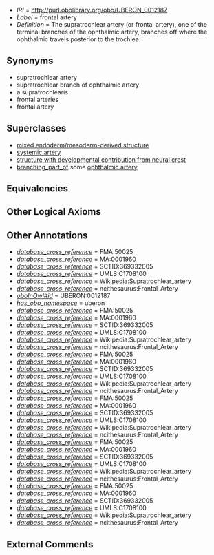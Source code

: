  * *IRI* = http://purl.obolibrary.org/obo/UBERON_0012187
 * *Label* = frontal artery
 * *Definition* = The supratrochlear artery (or frontal artery), one of the terminal branches of the ophthalmic artery, branches off where the ophthalmic travels posterior to the trochlea.

## Synonyms

 * supratrochlear artery
 * supratrochlear branch of ophthalmic artery
 * a supratrochlearis
 * frontal arteries
 * frontal artery

## Superclasses

 * [mixed endoderm/mesoderm-derived structure](../../UBERON/77/UBERON_0000077.md)
 * [systemic artery](../../UBERON/73/UBERON_0004573.md)
 * [structure with developmental contribution from neural crest](../../UBERON/14/UBERON_0010314.md)
 * [branching_part_of](../../RO/80/RO_0002380.md) some [ophthalmic artery](../../UBERON/19/UBERON_0001619.md)

## Equivalencies


## Other Logical Axioms


## Other Annotations

 * *[database_cross_reference](../../ef/oboInOwl#hasDbXref.md)* = FMA:50025
 * *[database_cross_reference](../../ef/oboInOwl#hasDbXref.md)* = MA:0001960
 * *[database_cross_reference](../../ef/oboInOwl#hasDbXref.md)* = SCTID:369332005
 * *[database_cross_reference](../../ef/oboInOwl#hasDbXref.md)* = UMLS:C1708100
 * *[database_cross_reference](../../ef/oboInOwl#hasDbXref.md)* = Wikipedia:Supratrochlear_artery
 * *[database_cross_reference](../../ef/oboInOwl#hasDbXref.md)* = ncithesaurus:Frontal_Artery
 * *[oboInOwl#id](../../id/oboInOwl#id.md)* = UBERON:0012187
 * *[has_obo_namespace](../../ce/oboInOwl#hasOBONamespace.md)* = uberon
 * *[database_cross_reference](../../ef/oboInOwl#hasDbXref.md)* = FMA:50025
 * *[database_cross_reference](../../ef/oboInOwl#hasDbXref.md)* = MA:0001960
 * *[database_cross_reference](../../ef/oboInOwl#hasDbXref.md)* = SCTID:369332005
 * *[database_cross_reference](../../ef/oboInOwl#hasDbXref.md)* = UMLS:C1708100
 * *[database_cross_reference](../../ef/oboInOwl#hasDbXref.md)* = Wikipedia:Supratrochlear_artery
 * *[database_cross_reference](../../ef/oboInOwl#hasDbXref.md)* = ncithesaurus:Frontal_Artery
 * *[database_cross_reference](../../ef/oboInOwl#hasDbXref.md)* = FMA:50025
 * *[database_cross_reference](../../ef/oboInOwl#hasDbXref.md)* = MA:0001960
 * *[database_cross_reference](../../ef/oboInOwl#hasDbXref.md)* = SCTID:369332005
 * *[database_cross_reference](../../ef/oboInOwl#hasDbXref.md)* = UMLS:C1708100
 * *[database_cross_reference](../../ef/oboInOwl#hasDbXref.md)* = Wikipedia:Supratrochlear_artery
 * *[database_cross_reference](../../ef/oboInOwl#hasDbXref.md)* = ncithesaurus:Frontal_Artery
 * *[database_cross_reference](../../ef/oboInOwl#hasDbXref.md)* = FMA:50025
 * *[database_cross_reference](../../ef/oboInOwl#hasDbXref.md)* = MA:0001960
 * *[database_cross_reference](../../ef/oboInOwl#hasDbXref.md)* = SCTID:369332005
 * *[database_cross_reference](../../ef/oboInOwl#hasDbXref.md)* = UMLS:C1708100
 * *[database_cross_reference](../../ef/oboInOwl#hasDbXref.md)* = Wikipedia:Supratrochlear_artery
 * *[database_cross_reference](../../ef/oboInOwl#hasDbXref.md)* = ncithesaurus:Frontal_Artery
 * *[database_cross_reference](../../ef/oboInOwl#hasDbXref.md)* = FMA:50025
 * *[database_cross_reference](../../ef/oboInOwl#hasDbXref.md)* = MA:0001960
 * *[database_cross_reference](../../ef/oboInOwl#hasDbXref.md)* = SCTID:369332005
 * *[database_cross_reference](../../ef/oboInOwl#hasDbXref.md)* = UMLS:C1708100
 * *[database_cross_reference](../../ef/oboInOwl#hasDbXref.md)* = Wikipedia:Supratrochlear_artery
 * *[database_cross_reference](../../ef/oboInOwl#hasDbXref.md)* = ncithesaurus:Frontal_Artery
 * *[database_cross_reference](../../ef/oboInOwl#hasDbXref.md)* = FMA:50025
 * *[database_cross_reference](../../ef/oboInOwl#hasDbXref.md)* = MA:0001960
 * *[database_cross_reference](../../ef/oboInOwl#hasDbXref.md)* = SCTID:369332005
 * *[database_cross_reference](../../ef/oboInOwl#hasDbXref.md)* = UMLS:C1708100
 * *[database_cross_reference](../../ef/oboInOwl#hasDbXref.md)* = Wikipedia:Supratrochlear_artery
 * *[database_cross_reference](../../ef/oboInOwl#hasDbXref.md)* = ncithesaurus:Frontal_Artery

## External Comments

